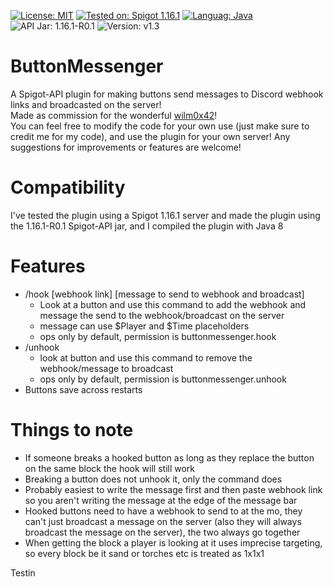 [![License: MIT](https://img.shields.io/badge/License-MIT-brightgreen.svg)](https://opensource.org/licenses/MIT) [![Tested on: Spigot 1.16.1](https://img.shields.io/badge/Tested%20on-Spigot%201.16.1-yellow.svg?logo=minecraft)](https://www.spigotmc.org/) [![Languag: Java](https://img.shields.io/badge/Language-Java-red?logo=java)](https://www.java.com/en/) ![API Jar: 1.16.1-R0.1](https://img.shields.io/badge/API%20Jar-1.16.1--R0.1-blueviolet) ![Version: v1.3](https://img.shields.io/badge/Version-v1.0-blue)
# ButtonMessenger
A Spigot-API plugin for making buttons send messages to Discord webhook links and broadcasted on the server!\
Made as commission for the wonderful [wilm0x42](https://github.com/wilm0x42)!\
You can feel free to modify the code for your own use (just make sure to credit me for my code), and use the plugin for your own server!
Any suggestions for improvements or features are welcome!
# Compatibility
I've tested the plugin using a Spigot 1.16.1 server and made the plugin using the 1.16.1-R0.1 Spigot-API jar, and I compiled the plugin with Java 8
# Features
- /hook [webhook link] [message to send to webhook and broadcast]
  - Look at a button and use this command to add the webhook and message the send to the webhook/broadcast on the server
  - message can use $Player and $Time placeholders
  - ops only by default, permission is buttonmessenger.hook
- /unhook
  - look at button and use this command to remove the webhook/message to broadcast
  - ops only by default, permission is buttonmessenger.unhook
- Buttons save across restarts
# Things to note
- If someone breaks a hooked button as long as they replace the button on the same block the hook will still work
- Breaking a button does not unhook it, only the command does
- Probably easiest to write the message first and then paste webhook link so you aren't writing the message at the edge of the message bar
- Hooked buttons need to have a webhook to send to at the mo, they can't just broadcast a message on the server (also they will always broadcast the message on the server), the two always go together
- When getting the block a player is looking at it uses imprecise targeting, so every block be it sand or torches etc is treated as 1x1x1


Testin